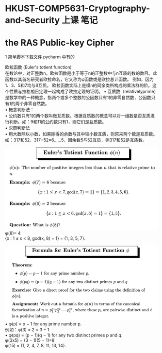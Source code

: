 # HKUST-COMP5631-Cryptography-and-Security 上课 笔记
# the RAS Public-key Cipher
1 简单脚本下载文件 pycharm 中有的

欧拉函数 (Euler's totient function)  
在数论中，对正整数n，欧拉函数是小于等于n的正整数中与n互质的数的数目。此函数以其首名研究者欧拉命名，它又称为φ函数或是欧拉总计函数。 例如，因为1、3、5和7均与8互质。 欧拉函数实际上是模n的同余类所构成的乘法群的阶。这个性质与拉格朗日定理一起构成了欧拉定理的证明。
• 互质数（relativelyprime）是数学中的一种概念，指两个或多个整数的公因数只有1的非零自然数，公因数只有1的两个非零自然数。  
• 概念判断法：  
• 公约数只有1的两个数叫做互质数。根据互质数的概念可以对一组数是否互质进行判断。如：9和11的公约数只有1，则它们是互质数。  
• 求商判断法  
• 用大数除以小数，如果除得的余数与其中较小数互质，则原来两个数是互质数。如：317和52，317÷52=6……5，因余数5与52互质，则317和52是互质数。  

![](上课笔记_files/1.jpg)
φ(8)= 4  
{x : 1 ≤ x < 8, gcd(x, 8) = 1} = {1, 3, 5, 7}.  

![](上课笔记_files/2.jpg)
• φ(p) = p − 1 for any prime number p.  
例如：φ(3) = 2 = 3 − 1  
• φ(pq) = (p − 1)(q − 1) for any two distinct primes p and q.  
φ(3x5) = (3 − 1)(5 − 1)=8  
φ(15) = {1, 2, 4, 7, 8, 11, 13, 14}.